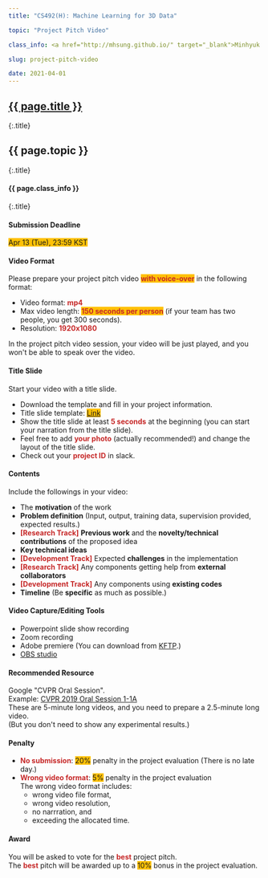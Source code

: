 ```yaml
---
title: "CS492(H): Machine Learning for 3D Data"

topic: "Project Pitch Video"

class_info: <a href="http://mhsung.github.io/" target="_blank">Minhyuk Sung</a>, <a href="https://www.kaist.ac.kr/" target="_blank">KAIST</a>, Spring 2021

slug: project-pitch-video

date: 2021-04-01
---
```



## <a href="{{site.baseurl}}/{{page.path}}/../../" target="_blank">{{ page.title }}</a>
{:.title}
## {{ page.topic }}
{:.title}
#### {{ page.class_info }}
{:.title}
<br />


<style>
em { font-style: normal; font-weight: bold; color: #C62828 }
h { background-color:#FFC107 }
</style>


#### Submission Deadline
<h>Apr 13 (Tue), 23:59 KST</h>

#### Video Format
Please prepare your project pitch video <em><h>with voice-over</h></em> in the following format:
- Video format: <em>mp4</em>
- Max video length: <em><h>150 seconds per person</h></em> (if your team has two people, you get 300 seconds).
- Resolution: <em>1920x1080</em>

In the project pitch video session, your video will be just played, and you won't be able to speak over the video.

#### Title Slide
Start your video with a title slide.
- Download the template and fill in your project information.
- Title slide template: <a href="https://kaistackr-my.sharepoint.com/:u:/g/personal/mhsung_kaist_ac_kr/EZje4hw84GtJtrry4Dt8TfsBtLi5jum3vKyr7ldrQsV8Eg?e=dA8abz" target=_blanm><h>Link</h></a>
- Show the title slide at least <em>5 seconds</em> at the beginning (you can start your narration from the title slide).
- Feel free to add <em>your photo</em> (actually recommended!) and change the layout of the title slide.
- Check out your <em>project ID</em> in slack.

#### Contents
Include the followings in your video:
- The <b>motivation</b> of the work
- <b>Problem definition</b> (Input, output, training data, supervision provided, expected results.)
- <em>[Research Track]</em> <b>Previous work</b> and the <b>novelty/technical contributions</b> of the proposed idea
- <b>Key technical ideas</b>
- <em>[Development Track]</em> Expected <b>challenges</b> in the implementation
- <em>[Research Track]</em> Any components getting help from <b>external collaborators</b>
- <em>[Development Track]</em> Any components using <b>existing codes</b>
- <b>Timeline</b> (Be <b>specific</b> as much as possible.)

#### Video Capture/Editing Tools
- Powerpoint slide show recording
- Zoom recording
- Adobe premiere (You can download from <a href="https://kftp.kaist.ac.kr/" target=_blank>KFTP</a>.)
- <a href="https://obsproject.com/" target=_blank>OBS studio</a>

#### Recommended Resource
Google "CVPR Oral Session".<br>
Example: <a href="https://www.youtube.com/watch?v=KHEknuuCz0E" target=_blank>CVPR 2019 Oral Session 1-1A</a><br>
These are 5-minute long videos, and you need to prepare a 2.5-minute long video.<br>
(But you don't need to show any experimental results.)

#### Penalty
- <em>No submission</em>: <h>20%</h> penalty in the project evaluation (There is no late day.)
- <em>Wrong video format</em>: <h>5%</h> penalty in the project evaluation<br>
The wrong video format includes:
    - wrong video file format,
    - wrong video resolution,
    - no narrration, and
    - exceeding the allocated time.

#### Award
You will be asked to vote for the <em>best</em> project pitch.<br>
The <em>best</em> pitch will be awarded up to a <h>10%</h> bonus in the project evaluation.
<br />

<br />
